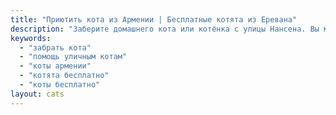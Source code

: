 ```yaml
---
title: "Приютить кота из Армении | Бесплатные котята из Еревана"
description: "Заберите домашнего кота или котёнка с улицы Нансена. Вы можете помочь едой, лекарствами и стерилизацией, а мы поможем найти семью и организовать доставку в Россию, Европу и Дубай."
keywords:
  - "забрать кота"
  - "помощь уличным котам"
  - "коты армении"
  - "котята бесплатно"
  - "коты бесплатно"
layout: cats
---
```

